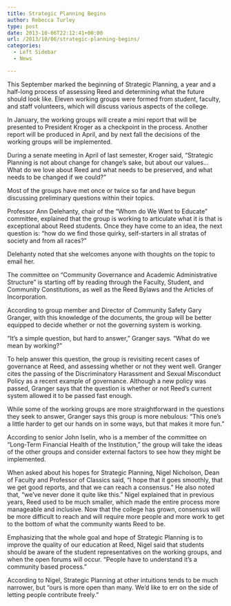 ```yaml
---
title: Strategic Planning Begins
author: Rebecca Turley
type: post
date: 2013-10-06T22:12:41+00:00
url: /2013/10/06/strategic-planning-begins/
categories:
  - Left Sidebar
  - News

---
```

This September marked the beginning of Strategic Planning, a year and a half-long process of assessing Reed and determining what the future should look like. Eleven working groups were formed from student, faculty, and staff volunteers, which will discuss various aspects of the college.

In January, the working groups will create a mini report that will be presented to President Kroger as a checkpoint in the process. Another report will be produced in April, and by next fall the decisions of the working groups will be implemented.

During a senate meeting in April of last semester, Kroger said, “Strategic Planning is not about change for change’s sake, but about our values&#8230; What do we love about Reed and what needs to be preserved, and what needs to be changed if we could?”

Most of the groups have met once or twice so far and have begun discussing preliminary questions within their topics.

Professor Ann Delehanty, chair of the “Whom do We Want to Educate” committee, explained that the group is working to articulate what it is that is exceptional about Reed students. Once they have come to an idea, the next question is: “how do we find those quirky, self-starters in all stratas of society and from all races?”

Delehanty noted that she welcomes anyone with thoughts on the topic to email her.

The committee on “Community Governance and Academic Administrative Structure” is starting off by reading through the Faculty, Student, and Community Constitutions, as well as the Reed Bylaws and the Articles of Incorporation.

According to group member and Director of Community Safety Gary Granger, with this knowledge of the documents, the group will be better equipped to decide whether or not the governing system is working.

“It’s a simple question, but hard to answer,” Granger says. “What do we mean by working?”

To help answer this question, the group is revisiting recent cases of governance at Reed, and assessing whether or not they went well. Granger cites the passing of the Discriminatory Harassment and Sexual Misconduct Policy as a recent example of governance. Although a new policy was passed, Granger says that the question is whether or not Reed’s current system allowed it to be passed fast enough.

While some of the working groups are more straightforward in the questions they seek to answer, Granger says this group is more nebulous: “This one’s a little harder to get our hands on in some ways, but that makes it more fun.”

According to senior John Iselin, who is a member of the committee on “Long-Term Financial Health of the Institution,” the group will take the ideas of the other groups and consider external factors to see how they might be implemented.

When asked about his hopes for Strategic Planning, Nigel Nicholson, Dean of Faculty and Professor of Classics said, “I hope that it goes smoothly, that we get good reports, and that we can reach a consensus.” He also noted that, “we’ve never done it quite like this.” Nigel explained that in previous years, Reed used to be much smaller, which made the entire process more manageable and inclusive. Now that the college has grown, consensus will be more difficult to reach and will require more people and more work to get to the bottom of what the community wants Reed to be.

Emphasizing that the whole goal and hope of Strategic Planning is to improve the quality of our education at Reed, Nigel said that students should be aware of the student representatives on the working groups, and when the open forums will occur. “People have to understand it’s a community based process.”

According to Nigel, Strategic Planning at other intuitions tends to be much narrower, but “ours is more open than many. We’d like to err on the side of letting people contribute freely.”